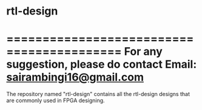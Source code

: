# rtl-design

==========================================
For any suggestion, please do contact
Email: sairambingi16@gmail.com
==========================================

The repository named "rtl-design" contains all the rtl-design designs that are commonly used in FPGA designing.

